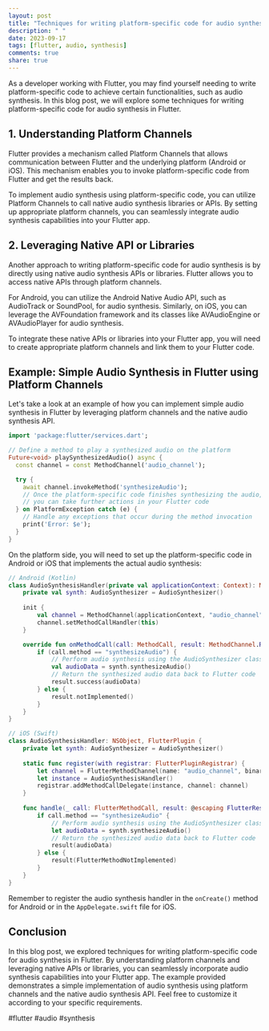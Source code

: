```yaml
---
layout: post
title: "Techniques for writing platform-specific code for audio synthesis in Flutter."
description: " "
date: 2023-09-17
tags: [flutter, audio, synthesis]
comments: true
share: true
---
```


As a developer working with Flutter, you may find yourself needing to write platform-specific code to achieve certain functionalities, such as audio synthesis. In this blog post, we will explore some techniques for writing platform-specific code for audio synthesis in Flutter.

## 1. Understanding Platform Channels

Flutter provides a mechanism called Platform Channels that allows communication between Flutter and the underlying platform (Android or iOS). This mechanism enables you to invoke platform-specific code from Flutter and get the results back.

To implement audio synthesis using platform-specific code, you can utilize Platform Channels to call native audio synthesis libraries or APIs. By setting up appropriate platform channels, you can seamlessly integrate audio synthesis capabilities into your Flutter app.

## 2. Leveraging Native API or Libraries

Another approach to writing platform-specific code for audio synthesis is by directly using native audio synthesis APIs or libraries. Flutter allows you to access native APIs through platform channels.

For Android, you can utilize the Android Native Audio API, such as AudioTrack or SoundPool, for audio synthesis. Similarly, on iOS, you can leverage the AVFoundation framework and its classes like AVAudioEngine or AVAudioPlayer for audio synthesis.

To integrate these native APIs or libraries into your Flutter app, you will need to create appropriate platform channels and link them to your Flutter code.

## Example: Simple Audio Synthesis in Flutter using Platform Channels

Let's take a look at an example of how you can implement simple audio synthesis in Flutter by leveraging platform channels and the native audio synthesis API.

```dart
import 'package:flutter/services.dart';

// Define a method to play a synthesized audio on the platform
Future<void> playSynthesizedAudio() async {
  const channel = const MethodChannel('audio_channel');

  try {
    await channel.invokeMethod('synthesizeAudio');
    // Once the platform-specific code finishes synthesizing the audio,
    // you can take further actions in your Flutter code
  } on PlatformException catch (e) {
    // Handle any exceptions that occur during the method invocation
    print('Error: $e');
  }
}
```

On the platform side, you will need to set up the platform-specific code in Android or iOS that implements the actual audio synthesis:

```kotlin
// Android (Kotlin)
class AudioSynthesisHandler(private val applicationContext: Context): MethodChannel.MethodCallHandler {
    private val synth: AudioSynthesizer = AudioSynthesizer()
    
    init {
        val channel = MethodChannel(applicationContext, "audio_channel")
        channel.setMethodCallHandler(this)
    }

    override fun onMethodCall(call: MethodCall, result: MethodChannel.Result) {
        if (call.method == "synthesizeAudio") {
            // Perform audio synthesis using the AudioSynthesizer class
            val audioData = synth.synthesizeAudio()
            // Return the synthesized audio data back to Flutter code
            result.success(audioData)
        } else {
            result.notImplemented()
        }
    }
}
```

```swift
// iOS (Swift)
class AudioSynthesisHandler: NSObject, FlutterPlugin {
    private let synth: AudioSynthesizer = AudioSynthesizer()
    
    static func register(with registrar: FlutterPluginRegistrar) {
        let channel = FlutterMethodChannel(name: "audio_channel", binaryMessenger: registrar.messenger())
        let instance = AudioSynthesisHandler()
        registrar.addMethodCallDelegate(instance, channel: channel)
    }
    
    func handle(_ call: FlutterMethodCall, result: @escaping FlutterResult) {
        if call.method == "synthesizeAudio" {
            // Perform audio synthesis using the AudioSynthesizer class
            let audioData = synth.synthesizeAudio()
            // Return the synthesized audio data back to Flutter code
            result(audioData)
        } else {
            result(FlutterMethodNotImplemented)
        }
    }
}
```

Remember to register the audio synthesis handler in the `onCreate()` method for Android or in the `AppDelegate.swift` file for iOS.

## Conclusion

In this blog post, we explored techniques for writing platform-specific code for audio synthesis in Flutter. By understanding platform channels and leveraging native APIs or libraries, you can seamlessly incorporate audio synthesis capabilities into your Flutter app. The example provided demonstrates a simple implementation of audio synthesis using platform channels and the native audio synthesis API. Feel free to customize it according to your specific requirements.

#flutter #audio #synthesis